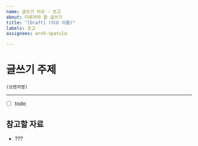 ```yaml
---
name: 글쓰기 이슈 - 초고
about: 다루어야 할 글쓰기
title: "[Draft] (이슈 이름)"
labels: 초고
assignees: arch-spatula

---
```


# 글쓰기 주제

```
(브랜치명)
```

---

- [ ] todo

## 참고할 자료

- ???
